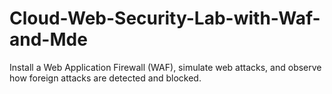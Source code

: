 # Cloud-Web-Security-Lab-with-Waf-and-Mde
Install a Web Application Firewall (WAF), simulate web attacks, and observe how foreign attacks are detected and blocked.
